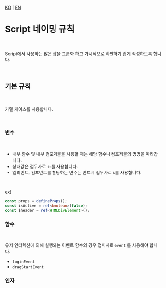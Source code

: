 [KO](./script_ko.md) | [EN](./script_en.md)

# Script 네이밍 규칙

<br>

Script에서 사용하는 많은 값을 그룹화 하고 가시적으로 확인하기 쉽게 작성하도록 합니다.

<br>

## 기본 규칙

<br>

카멜 케이스를 사용합니다.

<br>

### 변수

<br>

-   내부 함수 및 내부 컴포저블을 사용할 때는 해당 함수나 컴포저블의 명명을 따라갑니다.
-   상태값은 접두사로 `is`를 사용합니다.
-   엘리먼트, 컴포넌트를 할당하는 변수는 반드시 접두사로 `$`를 사용합니다.

<br>

ex)

```ts
const props = defineProps();
const isActive = ref<boolean>(false);
const $header = ref<HTMLDivElement>();
```

### 함수

<br>

유저 인터렉션에 의해 실행되는 이벤트 함수의 경우 접미사로 `event` 를 사용해야 합니다.

- `loginEvent`
- `dragStartEvent`

### 인자
